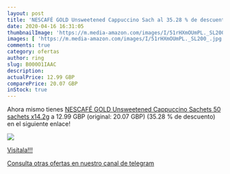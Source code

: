 ```yaml
---
layout: post
title: 'NESCAFÉ GOLD Unsweetened Cappuccino Sach al 35.28 % de descuento'
date: 2020-04-16 16:31:05
thumbnailImage: 'https://m.media-amazon.com/images/I/51rHXmOUmPL._SL200_.jpg'
images: [ 'https://m.media-amazon.com/images/I/51rHXmOUmPL._SL200_.jpg' ]
comments: true
category: ofertas
author: ring
slug: B000O1IAAC
description:
actualPrice: 12.99 GBP
comparePrice: 20.07 GBP
inStock: true
---
```


Ahora mismo tienes [NESCAFÉ GOLD Unsweetened Cappuccino Sachets  50 sachets x14.2g](https://www.amazon.com/dp/B000O1IAAC/?tag=redken08-20) a 12.99 GBP (original: 20.07 GBP) (35.28 %  de descuento) en el siguiente enlace!

[![](https://m.media-amazon.com/images/I/51rHXmOUmPL._SL200_.jpg)](https://www.amazon.com/dp/B000O1IAAC/?tag=redken08-20)

[Visítala!!!](https://www.amazon.com/dp/B000O1IAAC/?tag=redken08-20)

[Consulta otras ofertas en nuestro canal de telegram](https://t.me/s/ofertas25)
